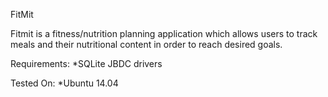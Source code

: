 FitMit

Fitmit is a fitness/nutrition planning application which allows users to track meals and their nutritional content in order to reach desired goals.

Requirements:
*SQLite JBDC drivers

Tested On:
*Ubuntu 14.04
